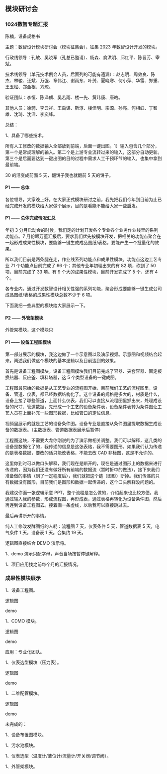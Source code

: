 ## 模块研讨会

### 1024数智专题汇报

陈楠，设备规格书

主题：数智设计模块研讨会（模块征集会），征集 2023 年数智设计开发的模块。

行政线领导：孔敏、吴晓军（孔总已邀请）、杨森、俞洪明、邱红平、陈晋芳、宰斌。

技术线领导（单元技术例会人员，后面列的可能有遗漏）：赵志明、周效良、陈杰、林骏、汪斌、万强、章伟江、谢雨东、叶赟、夏晓寒、何小萍、华雷、郑重、王玉松、郑金根、方琼。

验证团队：李恒、陈泽麒、吴若雨、楼一先、黄玮康、唐皓。

其他人员：徐骋、李云祥、王禹谋、靳淳、楼佳明、宗源、孙亮、何相虹、丁智雄、沈琦、沈洋、李奕峰。

总结：

1、具备了哪些技术。

所有人工修改的数据输入全部放到前端，后面一键出图。1）输入包含几个部分，第一个是常规理解的输入。第二个是上游专业流转过来的输入，这部分自动更新。第三个是后面要达到一键出图的目的过程中需求人工干预环节的输入，也集中拿到最前端。

30 的活变成前面 5 天，翻饼子我也就翻前 5 天的饼子。

#### P1 —— 总体

各位领导，大家晚上好。在大家正式模块研讨之前，我先把我们今年到目前为止已经完成开发的模块给大家做个展示，目的是看能不能给大家一些启发。

#### P1 —— 总体完成情况汇总

年初 3 分月启动会的时候，我们定的计划开发各个专业各个业务作业线里的系列功能点。7 月份跟万董汇报后，要求我们优先按模块开发，把相关的功能点聚合在一起形成成果性模块，要能够一键生成成品图纸/表格，要能产生一个批量化的效果。

所以我们目前是两条腿在走，作业线系列功能点和成果性模块。功能点这边工艺专业 71 个功能点目前完成了 66 个；其他专业年初理出来的有 82 项，砍到了 50 项，目前完成了 33 项。有 9 个大的成果性模块，目前开发完成了 5 个，还有 4 个。

各专业内，通过开发数智设计相关性强的系列功能，聚合形成要能够一键生成公司成品图纸/表格的成果性模块总数不少于 6 项。

下面我把一些典型的模块给大家展示一下。

#### P2 —— 外管架模块

外管架模块，这个模块只

#### P1 —— 设备工程图模块

第一部分展示的模块，我这边做了一个示意图以及演示视频。示意图和视频结合起来，阐述我们做这个模块的基本逻辑以及目前达到的效果。

首先是设备工程图模块。设备工程图模块我们目前完成了容器、夹套容器、固定板换热器、反应釜、填料塔器，这 5 个类型设备的一键成图。

工程图最原始的数据是从工艺专业的流程图开始，目前我们工艺的流程图里，设备、管道、仪表，都已经数据结构化了。这个设备的规格是多大的，材质是什么，设备上接了哪些管道，上面什么仪表，我们可以直接从流程图里抓出来，处理成设备的尺寸、管道数据，先形成一个工艺的设备条件表，设备条件表转为条件图让工艺人员在上面补充一些图形数据，比如管口的定位信息。

视频里展示的就是工艺的设备条件图。设备专业是直接从条件图里提取数据生成设备的数据表。（主数据表、管道数据表展示后暂停）

工程图这块，不需要大龙你刚说的为了演示做相关调整。我们可以解释，这几类的设备是数据化了的，我传递的信息是这张表格，我不需要图形。如果我们认为传递的是表格数据，要改的话只能改表格，不能去改 CAD 非标图，这是不允许的。

这里你到时可以做口头解释，我们现在是断开的，现在是通过图形上的数据来进行传递的，因为我们还没有做好所有前端的数据流（暂时折中的做法），接下来我们准备做的事情（到了一定程度后），我们就把这个链（图形）断掉。我们传递的只有数据没有图形，目前我们是图形和数据一起传递的，这个口头解释没问题的。

我建议你画一张逻辑示意 PPT，整个流程是怎么做的，介绍起来也比较方便。我通过输入我的参数，形成流程图，再形成表，通过表格再转化为设备条件图，然后再连到设备工程图去。接着画一条虚线，以后我可以直接跳过去。

最后再讲断开的事情。

纯人工修改发酵图纸的人耗：流程图 7 天，仪表条件 5 天，管道数据表 5 天，电气条件 1 天，设备表 1 天。合集约 19 天。

逻辑图直接结合 DEMO 演示将。

1、demo 演示只配字母，声音当场按暂停键解释。

1、项目应用找之前每个月的汇报情况。

### 成果性模块展示

1、设备工程图。

逻辑图

demo

1、CDMO 模块。

逻辑图

demo

应用：专业化团队。

1、仪表选型模块（压力表）。

逻辑图

demo

1、二维配管模块。

逻辑图

demo

未完成的：

1、设备布置图模块。

1、污水池模块。

1、仪表选型（温度计/液位计/流量计/开关阀/调节阀）。

1、外管架模块。